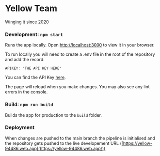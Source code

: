 # Yellow Team

Winging it since 2020

### Development: `npm start`

Runs the app locally. Open [http://localhost:3000](http://localhost:3000) to view it in your browser.

To run locally you will need to create a .env file in the root of the repository and add the record:

```APIKEY: "THE API KEY HERE"```

You can find the API Key [here](https://console.firebase.google.com/project/yellow-94486/hosting/sites).

The page will reload when you make changes.
You may also see any lint errors in the console.

### Build: `npm run build`

Builds the app for production to the `build` folder.

### Deployment
When changes are pushed to the main branch the pipeline is initialised and the repository gets pushed to the live developement URL ([https://yellow-94486.web.app](https://yellow-94486.web.app/))
